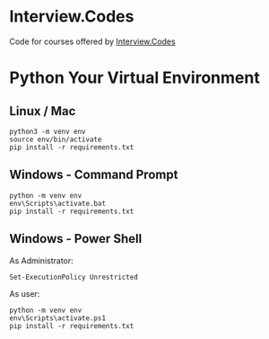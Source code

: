 # Interview.Codes

Code for courses offered by [Interview.Codes](https://interview.codes/)


# Python Your Virtual Environment

## Linux / Mac

```
python3 -m venv env
source env/bin/activate
pip install -r requirements.txt
```

## Windows - Command Prompt

```
python -m venv env
env\Scripts\activate.bat
pip install -r requirements.txt
```

## Windows - Power Shell

As Administrator:
```
Set-ExecutionPolicy Unrestricted
```

As user:
```
python -m venv env
env\Scripts\activate.ps1
pip install -r requirements.txt
```
